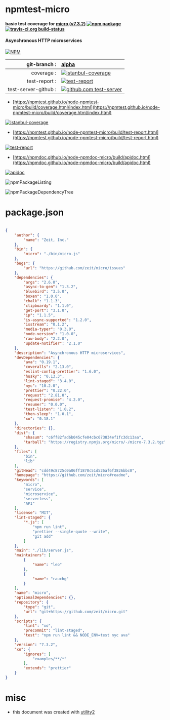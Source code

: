 # npmtest-micro

#### basic test coverage for  [micro (v7.3.2)](https://github.com/zeit/micro#readme)  [![npm package](https://img.shields.io/npm/v/npmtest-micro.svg?style=flat-square)](https://www.npmjs.org/package/npmtest-micro) [![travis-ci.org build-status](https://api.travis-ci.org/npmtest/node-npmtest-micro.svg)](https://travis-ci.org/npmtest/node-npmtest-micro)

#### Asynchronous HTTP microservices

[![NPM](https://nodei.co/npm/micro.png?downloads=true&downloadRank=true&stars=true)](https://www.npmjs.com/package/micro)

| git-branch : | [alpha](https://github.com/npmtest/node-npmtest-micro/tree/alpha)|
|--:|:--|
| coverage : | [![istanbul-coverage](https://npmtest.github.io/node-npmtest-micro/build/coverage.badge.svg)](https://npmtest.github.io/node-npmtest-micro/build/coverage.html/index.html)|
| test-report : | [![test-report](https://npmtest.github.io/node-npmtest-micro/build/test-report.badge.svg)](https://npmtest.github.io/node-npmtest-micro/build/test-report.html)|
| test-server-github : | [![github.com test-server](https://npmtest.github.io/node-npmtest-micro/GitHub-Mark-32px.png)](https://npmtest.github.io/node-npmtest-micro/build/app/index.html) | | build-artifacts : | [![build-artifacts](https://npmtest.github.io/node-npmtest-micro/glyphicons_144_folder_open.png)](https://github.com/npmtest/node-npmtest-micro/tree/gh-pages/build)|

- [https://npmtest.github.io/node-npmtest-micro/build/coverage.html/index.html](https://npmtest.github.io/node-npmtest-micro/build/coverage.html/index.html)

[![istanbul-coverage](https://npmtest.github.io/node-npmtest-micro/build/screenCapture.buildCi.browser.%252Ftmp%252Fbuild%252Fcoverage.lib.html.png)](https://npmtest.github.io/node-npmtest-micro/build/coverage.html/index.html)

- [https://npmtest.github.io/node-npmtest-micro/build/test-report.html](https://npmtest.github.io/node-npmtest-micro/build/test-report.html)

[![test-report](https://npmtest.github.io/node-npmtest-micro/build/screenCapture.buildCi.browser.%252Ftmp%252Fbuild%252Ftest-report.html.png)](https://npmtest.github.io/node-npmtest-micro/build/test-report.html)

- [https://npmdoc.github.io/node-npmdoc-micro/build/apidoc.html](https://npmdoc.github.io/node-npmdoc-micro/build/apidoc.html)

[![apidoc](https://npmdoc.github.io/node-npmdoc-micro/build/screenCapture.buildCi.browser.%252Ftmp%252Fbuild%252Fapidoc.html.png)](https://npmdoc.github.io/node-npmdoc-micro/build/apidoc.html)

![npmPackageListing](https://npmtest.github.io/node-npmtest-micro/build/screenCapture.npmPackageListing.svg)

![npmPackageDependencyTree](https://npmtest.github.io/node-npmtest-micro/build/screenCapture.npmPackageDependencyTree.svg)



# package.json

```json

{
    "author": {
        "name": "Zeit, Inc."
    },
    "bin": {
        "micro": "./bin/micro.js"
    },
    "bugs": {
        "url": "https://github.com/zeit/micro/issues"
    },
    "dependencies": {
        "args": "2.6.0",
        "async-to-gen": "1.3.2",
        "bluebird": "3.5.0",
        "boxen": "1.0.0",
        "chalk": "1.1.3",
        "clipboardy": "1.1.0",
        "get-port": "3.1.0",
        "ip": "1.1.5",
        "is-async-supported": "1.2.0",
        "isstream": "0.1.2",
        "media-typer": "0.3.0",
        "node-version": "1.0.0",
        "raw-body": "2.2.0",
        "update-notifier": "2.1.0"
    },
    "description": "Asynchronous HTTP microservices",
    "devDependencies": {
        "ava": "0.19.1",
        "coveralls": "2.13.0",
        "eslint-config-prettier": "1.6.0",
        "husky": "0.13.3",
        "lint-staged": "3.4.0",
        "nyc": "10.2.0",
        "prettier": "0.22.0",
        "request": "2.81.0",
        "request-promise": "4.2.0",
        "resumer": "0.0.0",
        "test-listen": "1.0.2",
        "then-sleep": "1.0.1",
        "xo": "0.18.1"
    },
    "directories": {},
    "dist": {
        "shasum": "c6ff82fad6b045cfe04cbc673834ef1fc3dc13aa",
        "tarball": "https://registry.npmjs.org/micro/-/micro-7.3.2.tgz"
    },
    "files": [
        "bin",
        "lib"
    ],
    "gitHead": "cdd49c8725c0a06ff1870c51d526af6f3826bbc0",
    "homepage": "https://github.com/zeit/micro#readme",
    "keywords": [
        "micro",
        "service",
        "microservice",
        "serverless",
        "API"
    ],
    "license": "MIT",
    "lint-staged": {
        "*.js": [
            "npm run lint",
            "prettier --single-quote --write",
            "git add"
        ]
    },
    "main": "./lib/server.js",
    "maintainers": [
        {
            "name": "leo"
        },
        {
            "name": "rauchg"
        }
    ],
    "name": "micro",
    "optionalDependencies": {},
    "repository": {
        "type": "git",
        "url": "git+https://github.com/zeit/micro.git"
    },
    "scripts": {
        "lint": "xo",
        "precommit": "lint-staged",
        "test": "npm run lint && NODE_ENV=test nyc ava"
    },
    "version": "7.3.2",
    "xo": {
        "ignores": [
            "examples/**/*"
        ],
        "extends": "prettier"
    }
}
```



# misc
- this document was created with [utility2](https://github.com/kaizhu256/node-utility2)
